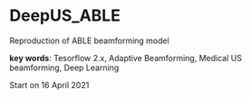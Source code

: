 # DeepUS_ABLE
Reproduction of ABLE beamforming model

**key words**: Tesorflow 2.x, Adaptive Beamforming, Medical US beamforming, Deep Learning

Start on 16 April 2021